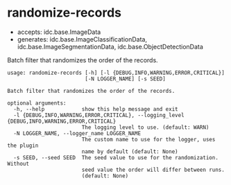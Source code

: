 # randomize-records

* accepts: idc.base.ImageData
* generates: idc.base.ImageClassificationData, idc.base.ImageSegmentationData, idc.base.ObjectDetectionData

Batch filter that randomizes the order of the records.

```
usage: randomize-records [-h] [-l {DEBUG,INFO,WARNING,ERROR,CRITICAL}]
                         [-N LOGGER_NAME] [-s SEED]

Batch filter that randomizes the order of the records.

optional arguments:
  -h, --help            show this help message and exit
  -l {DEBUG,INFO,WARNING,ERROR,CRITICAL}, --logging_level {DEBUG,INFO,WARNING,ERROR,CRITICAL}
                        The logging level to use. (default: WARN)
  -N LOGGER_NAME, --logger_name LOGGER_NAME
                        The custom name to use for the logger, uses the plugin
                        name by default (default: None)
  -s SEED, --seed SEED  The seed value to use for the randomization. Without
                        seed value the order will differ between runs.
                        (default: None)
```
